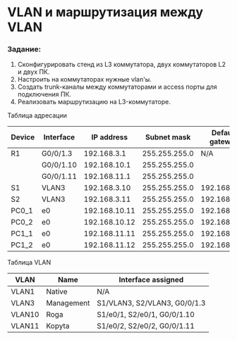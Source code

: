 #  VLAN и маршрутизация между VLAN

###  Задание:
 1. Сконфигурировать стенд из L3 коммутатора, двух коммутаторов L2 и двух ПК.
 2. Настроить на коммутаторах нужные vlan'ы.
 3. Создать trunk-каналы между коммутаторами и access порты для подключения ПК.
 4. Реализовать маршрутизацию на L3-коммутаторе.


Таблица адресации

 | Device        | Interface     | IP address    | Subnet mask   | Default gateway |
 | ------------- | ------------- | ------------- | ------------- | --------------- |
 | R1            | G0/0/1.3      | 192.168.3.1   | 255.255.255.0 | N/A             |
 |               | G0/0/1.10     | 192.168.10.1  | 255.255.255.0 |                 |
 |               | G0/0/1.11     | 192.168.11.1  | 255.255.255.0 |                 |
 | S1            | VLAN3         | 192.168.3.10  | 255.255.255.0 | 192.168.3.1     |
 | S2            | VLAN3         | 192.168.3.11  | 255.255.255.0 | 192.168.3.1     |
 | PC0_1         | e0            | 192.168.10.11 | 255.255.255.0 | 192.168.10.1    |
 | PC0_2         | e0            | 192.168.10.12 | 255.255.255.0 | 192.168.10.1    |
 | PC1_1         | e0            | 192.168.11.11 | 255.255.255.0 | 192.168.11.1    |
 | PC1_2         | e0            | 192.168.11.12 | 255.255.255.0 | 192.168.11.1    |

 Таблица VLAN

  | VLAN         | Name        | Interface assigned           |
  | ------------ | ----------- | ---------------------------- |
  | VLAN1        | Native      | N/A                          |
  | VLAN3        | Management  | S1/VLAN3, S2/VLAN3, G0/0/1.3 |
  | VLAN10       | Roga        | S1/e0/1, S2/e0/1, G0/0/1.10  |
  | VLAN11       | Kopyta      | S1/e0/2, S2/e0/2, G0/0/1.11  |
